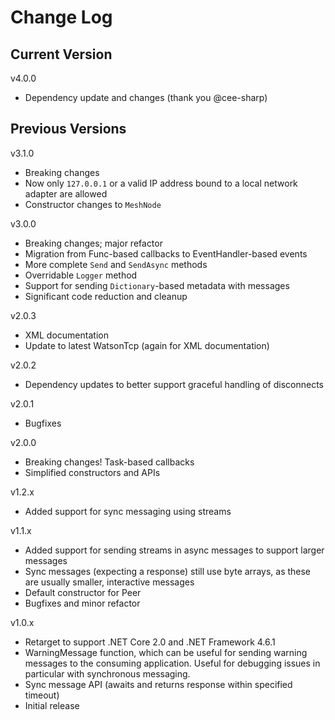 # Change Log

## Current Version

v4.0.0

- Dependency update and changes (thank you @cee-sharp)

## Previous Versions

v3.1.0

- Breaking changes
- Now only ```127.0.0.1``` or a valid IP address bound to a local network adapter are allowed
- Constructor changes to ```MeshNode```

v3.0.0

- Breaking changes; major refactor
- Migration from Func-based callbacks to EventHandler-based events
- More complete ```Send``` and ```SendAsync``` methods
- Overridable ```Logger``` method
- Support for sending ```Dictionary```-based metadata with messages
- Significant code reduction and cleanup

v2.0.3

- XML documentation
- Update to latest WatsonTcp (again for XML documentation)

v2.0.2

- Dependency updates to better support graceful handling of disconnects

v2.0.1

- Bugfixes

v2.0.0

- Breaking changes!  Task-based callbacks
- Simplified constructors and APIs

v1.2.x

- Added support for sync messaging using streams

v1.1.x

- Added support for sending streams in async messages to support larger messages
- Sync messages (expecting a response) still use byte arrays, as these are usually smaller, interactive messages
- Default constructor for Peer
- Bugfixes and minor refactor

v1.0.x

- Retarget to support .NET Core 2.0 and .NET Framework 4.6.1
- WarningMessage function, which can be useful for sending warning messages to the consuming application.  Useful for debugging issues in particular with synchronous messaging.
- Sync message API (awaits and returns response within specified timeout)
- Initial release

